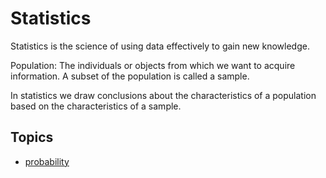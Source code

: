 # Statistics

Statistics is the science of using data effectively to gain new knowledge.

Population: The individuals or objects from which we want to acquire
information. A subset of the population is called a sample.

In statistics we draw conclusions about the characteristics of a population
based on the characteristics of a sample.

## Topics

- [probability](./probability/probability.md)
